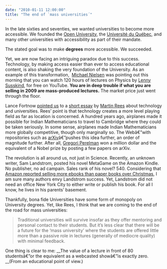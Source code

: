 ```yaml
---
date: "2010-01-11 12:00:00"
title: "The end of `mass universities´"
---
```




In the late sixties and seventies, we wanted universities to become more accessible. We founded the [Open University](https://en.wikipedia.org/wiki/Open_university), the [Université du Québec](https://en.wikipedia.org/wiki/Universit%C3%A9_du_Qu%C3%A9bec), and many other universities with accessibility as part of their mandate.

The stated goal was to make __degrees__ more accessible. We succeeded.

Yet, we are now facing an intriguing paradox due to this success. Technology, by making access easier than ever to access educational content, is also shaking the very foundation of the University. As an example of this transformation,  [Michael Nielsen](http://michaelnielsen.org/blog/michael-a-nielsen/) was pointing out this morning that you can watch 120 hours of lectures on Physics by [Lenny Susskind](https://en.wikipedia.org/wiki/Leonard_Susskind), for free on YouTube. __You are in deep trouble if what you are selling in 2009 are mass-produced lectures.__ The market price just went through the floor.

Lance Fortnow [pointed us](https://mobile.twitter.com/fortnow/status/7636722660) to a [short essay](http://edge.org/q2010/q10_2.html#rees) by [Martin Rees](http://www.ast.cam.ac.uk/~mjr/) about technology and universities. Rees&rsquo; point is that technology creates a more level playing field as far as location is concerned. A hundred years ago, airplanes made it possible for Indian Mathematicians to travel to Cambridge where they could be taken seriously. In some sense, airplanes made Indian Mathematicians more globally competitive, though only marginally so. The Webâ€”with repositories such as [arXiv](http://arxiv.org/)â€”pushes this idea further, an order of magnitude further. After all, [Gregori Perelman](https://en.wikipedia.org/wiki/Grigori_Perelman) won a million dollar and the equivalent of a Nobel prize by posting a few papers on arXiv.

The revolution is all around us, not just in Science. Recently, an unknown writer, Sam Landstrom, posted his novel MetaGame on the Amazon Kindle. No publisher, no ad campain. Sales rank of his novel? 540. Considering that [Amazon reported selling more ebooks than paper books over Christmas](https://www.theguardian.com/business/2009/dec/28/amazon-ebook-kindle-sales-surge), I am sure many authors envy Landstrom success. Yet, Landstrom did not need an office New York City to either write or publish his book. For all I know, he lives in his parents&rsquo; basement.

Thankfully, bona fide Universities have some form of monopoly on University degrees. Yet, like Rees, I think that we are coming to the end of the road for mass universities:

> Traditional universities will survive insofar as they offer mentoring and personal contact to their students. But it&rsquo;s less clear that there will be a future for the &lsquo;mass university&rsquo; where the students are offered little more than a passive role in lectures (generally of mediocre quality) with minimal feedback.


One thing is clear to me: __The value of a lecture in front of 80 studentsâ€”or the equivalent as a webcasted showâ€”is exactly zero. __(From an educational point of view.)

